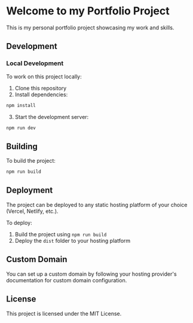 # Welcome to my Portfolio Project

This is my personal portfolio project showcasing my work and skills.

## Development

### Local Development

To work on this project locally:

1. Clone this repository
2. Install dependencies:
```bash
npm install
```
3. Start the development server:
```bash
npm run dev
```

## Building

To build the project:

```bash
npm run build
```

## Deployment

The project can be deployed to any static hosting platform of your choice (Vercel, Netlify, etc.).

To deploy:

1. Build the project using `npm run build`
2. Deploy the `dist` folder to your hosting platform

## Custom Domain

You can set up a custom domain by following your hosting provider's documentation for custom domain configuration.

## License

This project is licensed under the MIT License.
